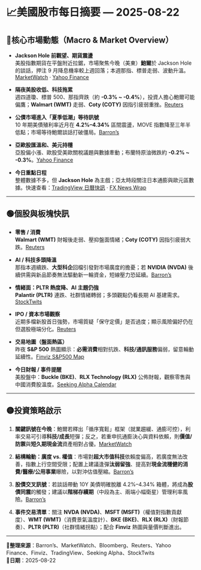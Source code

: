 # 📈美國股市每日摘要 — 2025-08-22

## 🔴核心市場動態（Macro & Market Overview）

- **Jackson Hole 前觀望、期貨震盪**  
美股指數期貨在平盤附近拉鋸，市場聚焦今晚（美東）**鮑爾**於 Jackson Hole 的談話，押注 9 月降息機率較上週回落；本週那指、標普走弱、波動升溫。[MarketWatch](https://www.marketwatch.com/story/powells-jackson-hole-speech-could-be-make-or-break-moment-for-the-summer-stock-market-rally-70bdd5d6) · [Yahoo Finance](https://finance.yahoo.com/news/live/stock-market-today-dow-sp-500-slip-as-wall-street-seeks-clarity-on-fed-rate-cut-path-ukraine-talks-200117403.html)

- **隔夜美股收低、科技拖累**  
週四道瓊、標普 500、那指齊跌（約 **-0.3% ~ -0.4%**），投資人擔心鮑爾可能偏鷹；**Walmart (WMT)** 走弱、**Coty (COTY)** 因指引疲弱重挫。[Reuters](https://www.reuters.com/business/wall-street-closes-down-investors-brace-powells-speech-2025-08-21/)

- **公債市場進入「夏季低潮」等待訊號**  
10 年期美債殖利率近月在 **4.2%–4.34%** 區間震盪，MOVE 指數降至三年半低點；市場等待鮑爾談話打破僵局。[Barron’s](https://www.barrons.com/topics/bonds)

- **亞歐股匯溫和、美元持穩**  
亞股偏小漲、歐股受美歐關稅議題與數據牽動；布蘭特原油微跌約 **-0.2% ~ -0.3%**。[Yahoo Finance](https://uk.finance.yahoo.com/news/asian-markets-creep-investors-await-025552873.html)

- **今日重點日程**  
整體數據不多，但 **Jackson Hole** 為主戲；亞太時段關注日本通膨與歐元區數據。快速查看：[TradingView 日曆快訊](https://www.tradingview.com/news/forexlive%3Af7c72a3e2094b%3A0-economic-calendar-for-the-day-ahead-22-aug-2025/) · [FX News Wrap](https://www.tradingview.com/news/forexlive%3Aa6776ba8f094b%3A0-investinglive-asia-pacific-fx-news-wrap-22-aug-slow-grind-with-eyes-on-powell/)

---

## 🟢個股與板塊快訊

- **零售 / 消費**  
**Walmart (WMT)** 財報後走弱、壓抑盤面情緒；**Coty (COTY)** 因指引疲弱大跌。[Reuters](https://www.reuters.com/business/jackson-hole-jitters-walmart-drive-wall-street-lower-2025-08-21/)

- **AI / 科技多頭降溫**  
那指本週續跌、**大型科企**回檔引發對市場廣度的擔憂；若 **NVIDIA (NVDA)** 後續供需與新品節奏無法驅動新一輪資金，短線壓力恐延續。[Barron’s](https://www.barrons.com/articles/stocks-bonds-yields-debt-treasuries-4cb5af80)

- **情緒面：PLTR 熱度降、AI 主題仍強**  
**Palantir (PLTR)** 連跌、社群情緒轉弱；多頭觀點仍看長期 AI 基建需求。[StockTwits](https://stocktwits.com/news-articles/markets/equity/palantir-retail-traders-sentiment-deflates-amid-short-attack/chsiBicRdW0)

- **IPO / 資本市場觀察**  
近期多檔新股首日強勢，市場質疑「保守定價」是否過度；顯示風險偏好仍在但選股極端分化。[Reuters](https://www.reuters.com/business/finance/strong-market-debuts-raise-questions-over-cautious-ipo-pricing-by-wall-st-banks-2025-08-21/)

- **交易地圖（盤面熱區）**  
昨夜 **S&P 500** 熱圖顯示：**必需消費**相對抗跌、**科技/通訊服務**偏弱，留意輪動延續性。[Finviz S&P500 Map](https://finviz.com/map.ashx)

- **今日財報 / 事件提醒**  
美股盤中：**Buckle (BKE)**、**RLX Technology (RLX)** 公佈財報，觀察零售與中國消費股溫度。[Seeking Alpha Calendar](https://seekingalpha.com/earnings/earnings-calendar)

---

## 🟡投資策略啟示

1. **關鍵訊號在今晚**：鮑爾若釋出「循序寬鬆」框架（就業趨緩、通膨可控），利率交易可引導**科技/成長**短彈；反之，若重申抗通膨決心與資料依賴，則**價值/防禦**與**短久期現金流**資產相對占優。[MarketWatch](https://www.marketwatch.com/story/powells-jackson-hole-speech-could-be-make-or-break-moment-for-the-summer-stock-market-rally-70bdd5d6)

2. **結構輪動：廣度 vs. 權值**：市場對**超大市值科技**依賴度偏高，若廣度無法改善，指數上行空間受限；配置上建議逢彈**汰弱留強**、提高對**現金流穩健的消費/醫療/公用事業**曝險，以對沖估值壓縮。[Barron’s](https://www.barrons.com/articles/stocks-bonds-yields-debt-treasuries-4cb5af80)

3. **股債交叉訊號**：若談話帶動 10Y 美債明確脫離 4.2%–4.34% 箱體，將成為**股債同震**的觸發；建議以**階梯存續期**（中段為主、兩端小幅衛星）管理利率風險。[Barron’s](https://www.barrons.com/market-data/bonds/tmubmusd10y?countrycode=bx)

4. **事件交易清單**：關注 **NVDA (NVDA)**、**MSFT (MSFT)**（權值對指數貢獻度）、**WMT (WMT)**（消費景氣溫度計）、**BKE (BKE)**、**RLX (RLX)**（財報節奏）、**PLTR (PLTR)**（社群情緒拐點）；配合 **Finviz** 熱圖與量價判斷進出。

---

**📌整理來源**：Barron’s、MarketWatch、Bloomberg、Reuters、Yahoo Finance、Finviz、TradingView、Seeking Alpha、StockTwits  
**📅日期**：2025-08-22

